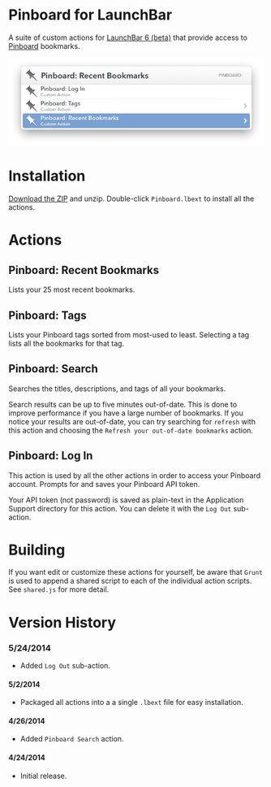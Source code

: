 # Pinboard for LaunchBar

A suite of custom actions for [LaunchBar 6 (beta)](http://blog.obdev.at/post/announcing-launchbar-6-beta/) that provide access to [Pinboard](https://pinboard.in) bookmarks. 

![Pinboard actions in LaunchBar](Pinboard-Actions.png)

# Installation

[Download the ZIP](https://github.com/gillibrand/launchbar-pinboard/archive/master.zip) and unzip. Double-click `Pinboard.lbext` to install all the actions.

# Actions

## Pinboard: Recent Bookmarks

Lists your 25 most recent bookmarks.

## Pinboard: Tags

Lists your Pinboard tags sorted from most-used to least. Selecting a tag lists all the bookmarks for that tag.

## Pinboard: Search

Searches the titles, descriptions, and tags of all your bookmarks.

Search results can be up to five minutes out-of-date. This is done to improve performance if you have a large number of bookmarks. If you notice your results are out-of-date, you can try searching for `refresh` with this action and choosing the `Refresh your out-of-date bookmarks` action.

## Pinboard: Log In

This action is used by all the other actions in order to access your Pinboard account. Prompts for and saves your Pinboard API token. 

Your API token (not password) is saved as plain-text in the Application Support directory for this action. You can delete it with the `Log Out` sub-action.

# Building

If you want edit or customize these actions for yourself, be aware that `Grunt` is used to append a shared script to each of the individual action scripts. See `shared.js` for more detail.

# Version History

### 5/24/2014

- Added `Log Out` sub-action.

#### 5/2/2014

- Packaged all actions into a a single `.lbext` file for easy installation.

#### 4/26/2014

- Added `Pinboard Search` action.

#### 4/24/2014

- Initial release.